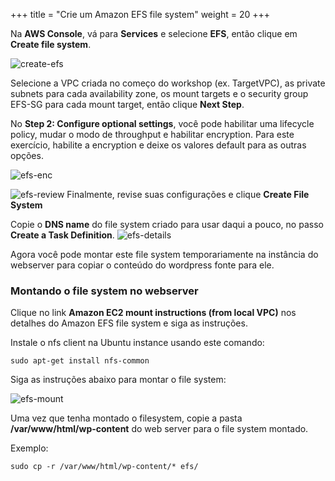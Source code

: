 +++
title = "Crie um Amazon EFS file system"
weight = 20
+++

Na **AWS Console**, vá para **Services** e selecione **EFS**, então clique em **Create file system**.

![create-efs](/ecs/create-efs.png)

Selecione a VPC criada no começo do workshop (ex. TargetVPC), as private subnets para cada availability zone, os mount targets e o security group EFS-SG para cada mount target, então clique **Next Step**.

No **Step 2: Configure optional settings**, você pode habilitar uma lifecycle policy, mudar o modo de throughput e habilitar encryption. Para este exercício, habilite a encryption e deixe os valores  default para as outras opções.

![efs-enc](/ecs/efs-enc.png)

![efs-review](/ecs/efs-review.png)
Finalmente, revise suas configurações e clique **Create File System**

Copie o **DNS name** do file system criado para usar daqui a pouco, no passo **Create a Task Definition**.
![efs-details](/ecs/efs-details.png)

Agora você pode montar este file system temporariamente na instância do webserver para copiar o conteúdo do wordpress fonte para ele.

### Montando o file system no webserver

Clique no link **Amazon EC2 mount instructions (from local VPC)** nos detalhes do Amazon EFS file system e siga as instruções.

Instale o nfs client na Ubuntu instance usando este comando:

```
sudo apt-get install nfs-common
```

Siga as instruções abaixo para montar o file system:

![efs-mount](/ecs/efs-mount.png)

Uma vez que tenha montado o filesystem, copie a pasta **/var/www/html/wp-content** do web server para o file system montado.

Exemplo:
```
sudo cp -r /var/www/html/wp-content/* efs/
```
